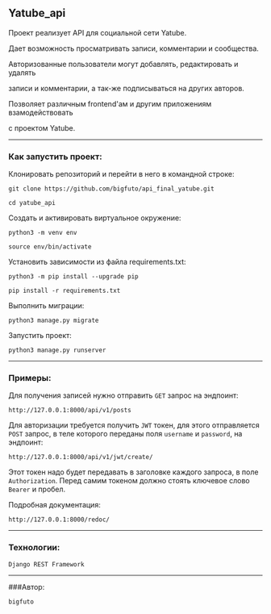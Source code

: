 ## Yatube_api

Проект реализует API для социальной сети Yatube.

Дает возможность просматривать записи, комментарии и сообщества.

Авторизованные пользователи могут добавлять, редактировать и удалять 

записи и комментарии, а так-же подписываться на других авторов.

Позволяет различным frontend'ам и другим приложениям взамодействовать

с проектом Yatube.

---

### Как запустить проект:

Клонировать репозиторий и перейти в него в командной строке:

```
git clone https://github.com/bigfuto/api_final_yatube.git
```

```
cd yatube_api
```

Cоздать и активировать виртуальное окружение:

```
python3 -m venv env
```

```
source env/bin/activate
```

Установить зависимости из файла requirements.txt:

```
python3 -m pip install --upgrade pip
```

```
pip install -r requirements.txt
```

Выполнить миграции:

```
python3 manage.py migrate
```

Запустить проект:

```
python3 manage.py runserver
```
---
### Примеры:

Для получения записей нужно отправить `GET` запрос на эндпоинт:

```
http://127.0.0.1:8000/api/v1/posts
```

Для авторизации требуется получить `JWT` токен, для этого
отправляется `POST` запрос, в теле которого переданы поля 
`username` и `password`, на эндпоинт:

```
http://127.0.0.1:8000/api/v1/jwt/create/
```

Этот токен надо будет передавать в заголовке каждого запроса, в поле `Authorization`. Перед самим токеном должно стоять ключевое слово `Bearer` и пробел.

Подробная документация:

```
http://127.0.0.1:8000/redoc/
```

---
### Технологии:

```
Django REST Framework
```

---

###Автор:

```
bigfuto
```